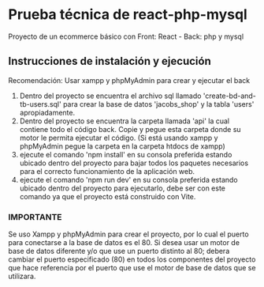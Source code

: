 # Prueba técnica de react-php-mysql

Proyecto de un ecommerce básico con Front: React - Back: php y mysql

## Instrucciones de instalación y ejecución

Recomendación: Usar xampp y phpMyAdmin para crear y ejecutar el back
1. Dentro del proyecto se encuentra el archivo sql llamado 'create-bd-and-tb-users.sql' para crear la base de datos 'jacobs_shop' y la tabla 'users' apropiadamente.
2. Dentro del proyecto se encuentra la carpeta llamada 'api' la cual contiene todo el código back. Copie y pegue esta carpeta donde su motor le permita ejecutar el código. (Si está usando xampp y phpMyAdmin pegue la carpeta en la carpeta htdocs de xampp)
3. ejecute el comando 'npm install' en su consola preferida estando ubicado dentro del proyecto para bajar todos los paquetes necesarios para el correcto funcionamiento de la aplicación web.
4. ejecute el comando 'npm run dev' en su consola preferida estando ubicado dentro del proyecto para ejecutarlo, debe ser con este comando ya que el proyecto está construido con Vite. 

### IMPORTANTE 
Se uso Xampp y phpMyAdmin para crear el proyecto, por lo cual el puerto para conectarse a la base de datos es el 80. Si desea usar un motor de base de datos diferente y/o que use un puerto distinto al 80; debera cambiar el puerto especificado (80) en todos los componentes del proyecto que hace referencia por el puerto que use el motor de base de datos que se utilizara.